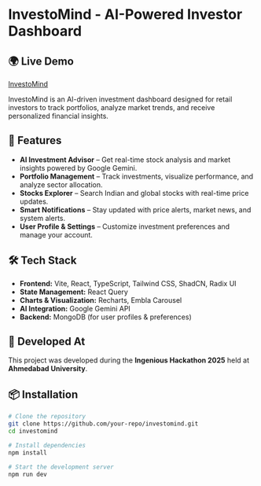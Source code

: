 # InvestoMind - AI-Powered Investor Dashboard

## 🌍 Live Demo
[InvestoMind](https://investo-mind.vercel.app/)

InvestoMind is an AI-driven investment dashboard designed for retail investors to track portfolios, analyze market trends, and receive personalized financial insights.

## 🚀 Features
- **AI Investment Advisor** – Get real-time stock analysis and market insights powered by Google Gemini.
- **Portfolio Management** – Track investments, visualize performance, and analyze sector allocation.
- **Stocks Explorer** – Search Indian and global stocks with real-time price updates.
- **Smart Notifications** – Stay updated with price alerts, market news, and system alerts.
- **User Profile & Settings** – Customize investment preferences and manage your account.

## 🛠 Tech Stack
- **Frontend:** Vite, React, TypeScript, Tailwind CSS, ShadCN, Radix UI
- **State Management:** React Query
- **Charts & Visualization:** Recharts, Embla Carousel
- **AI Integration:** Google Gemini API
- **Backend:** MongoDB (for user profiles & preferences)

## 🎉 Developed At
This project was developed during the **Ingenious Hackathon 2025** held at **Ahmedabad University**.

## 📦 Installation
```sh
# Clone the repository
git clone https://github.com/your-repo/investomind.git
cd investomind

# Install dependencies
npm install

# Start the development server
npm run dev
```


